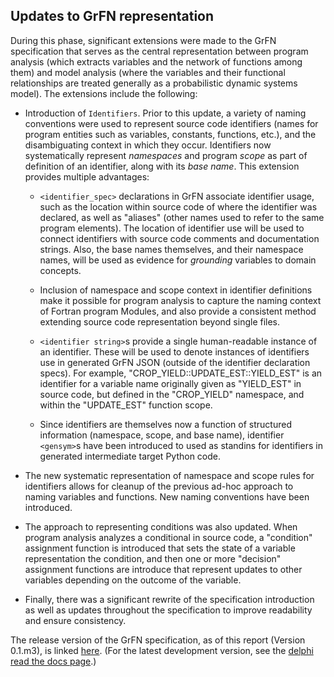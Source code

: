 ## Updates to GrFN representation

During this phase, significant extensions were made to the GrFN specification that serves as the central representation between program analysis (which extracts variables and the network of functions among them) and model analysis (where the variables and their functional relationships are treated generally as a probabilistic dynamic systems model). The extensions include the following:

- Introduction of `Identifiers`. Prior to this update, a variety of naming conventions were used to represent source code identifiers (names for program entities such as variables, constants, functions, etc.), and the disambiguating context in which they occur. Identifiers now systematically represent *namespaces* and program *scope* as part of definition of an identifier, along with its *base name*. This extension provides multiple advantages:

	- `<identifier_spec>` declarations in GrFN associate identifier usage, such as the location within source code of where the identifier was declared, as well as \"aliases\" (other names used to refer to the same program elements). The location of identifier use will be used to connect identifiers with source code comments and documentation strings. Also, the base names themselves, and their namespace names, will be used as evidence for *grounding* variables to domain concepts.
	
	- Inclusion of namespace and scope context in identifier definitions make it possible for program analysis to capture the naming context of Fortran program Modules, and also provide a consistent method extending source code representation beyond single files.
	
	- `<identifier string>`s provide a single human-readable instance of an identifier. These will be used to denote instances of identifiers use in generated GrFN JSON (outside of the identifier declaration specs). For example, \"CROP\_YIELD::UPDATE\_EST::YIELD\_EST\" is an identifier for a variable name originally given as \"YIELD\_EST\" in source code, but defined in the \"CROP\_YIELD\" namespace, and within the \"UPDATE\_EST\" function scope.
	
	- Since identifiers are themselves now a function of structured information (namespace, scope, and base name), identifier `<gensym>`s have been introduced to used as standins for identifiers in generated intermediate target Python code.

- The new systematic representation of namespace and scope rules for identifiers allows for cleanup of the previous ad-hoc approach to naming variables and functions. New naming conventions have been introduced.

- The approach to representing conditions was also updated. When program analysis analyzes a conditional in source code, a \"condition\" assignment function is introduced that sets the state of a variable representation the condition, and then one or more \"decision\" assignment functions are introduce that represent updates to other variables depending on the outcome of the variable.

- Finally, there was a significant rewrite of the specification introduction as well as updates throughout the specification to improve readability and ensure consistency. 

The release version of the GrFN specification, as of this report (Version 0.1.m3), is linked [here](GrFN_specification_v0.1.m3). (For the latest development version, see the [delphi read the docs page](https://delphi.readthedocs.io/en/master/grfn_spec.html).)

